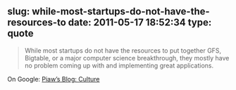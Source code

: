 slug: while-most-startups-do-not-have-the-resources-to
date: 2011-05-17 18:52:34
type: quote
---

> While most startups do not have the resources to put together GFS, Bigtable, or a major computer science breakthrough, they mostly have no problem coming up with and implementing great applications.

On Google: [Piaw’s Blog: Culture](http://piaw.blogspot.com/2011/05/culture.html)
